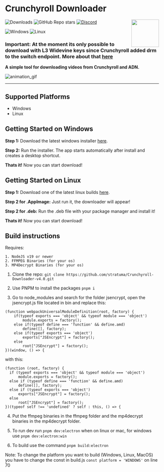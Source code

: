 # Crunchyroll Downloader
<img align="right" width="90" height="90" src="https://github.com/stratuma/Crunchyroll-Downloader-v4.0/assets/166541445/6aba2e4a-06ac-459e-8932-62a9b9c8640e">

![Downloads](https://img.shields.io/github/downloads/stratuma/Crunchyroll-Downloader-v4.0/total?style=for-the-badge&logo=&color=a1a1a1)
![GitHub Repo stars](https://img.shields.io/github/stars/stratuma/Crunchyroll-Downloader-v4.0?style=for-the-badge&logo=&color=a1a1a1)
[![Discord](https://img.shields.io/badge/Discord-7289DA?style=for-the-badge&logo=discord&logoColor=white)](https://discord.gg/rtZn4zm7m5)

![Windows](https://img.shields.io/badge/Windows-0078D6?style=for-the-badge&logo=windows&logoColor=white)
![Linux](https://img.shields.io/badge/Linux-FCC624?style=for-the-badge&logo=linux&logoColor=black)
<!---![MacOS](https://img.shields.io/badge/mac%20os-000000?style=for-the-badge&logo=apple&logoColor=white)-->

### Important: At the moment its only possible to download with L3 Widevine keys since Crunchyroll added drm to the switch endpoint. More about that [here](https://github.com/stratuma/Crunchyroll-Downloader-v4.0/discussions/23)

**A simple tool for downloading videos from Crunchyroll and ADN.**

![animation_gif](https://github.com/stratuma/Crunchyroll-Downloader-v4.0/assets/166541445/907e23d0-00ed-4fd0-b279-b44450d6f9df)

-----------------

## Supported Platforms
- Windows
- Linux
<!---- MacOS-->

## Getting Started on Windows
**Step 1:** Download the latest windows installer [here](https://github.com/stratuma/Crunchyroll-Downloader-v4.0/releases).

**Step 2:** Run the installer. The app starts automatically after install and creates a desktop shortcut.

**Thats it!** Now you can start download!

## Getting Started on Linux
**Step 1:** Download one of the latest linux builds [here](https://github.com/stratuma/Crunchyroll-Downloader-v4.0/releases).

**Step 2 for .AppImage:** Just run it, the downloader will appear!

**Step 2 for .deb:** Run the .deb file with your package manager and install it!

**Thats it!** Now you can start download!

<!---## Getting Started on MacOS
**Step 1:** Download one of the latest macos builds [here](https://github.com/stratuma/Crunchyroll-Downloader-v4.0/releases).

**Step 2:** Run the installer (dmg).

**Step 3:** Run the app.

**Thats it!** Now you can start download!-->

## Build instructions

Requires:
```
1. NodeJS v19 or newer
2. FFMPEG Binaries (for your os)
3. MP4Decrypt Binaries (for your os)
```

1. Clone the repo: `git clone https://github.com/stratuma/Crunchyroll-Downloader-v4.0.git`

2. Use PNPM to install the packages `pnpm i`

3. Go to node_modules and search for the folder jsencrypt, open the jsencrypt.js file located in bin and replace this:
```
(function webpackUniversalModuleDefinition(root, factory) {
    if(typeof exports === 'object' && typeof module === 'object')
        module.exports = factory();
    else if(typeof define === 'function' && define.amd)
        define([], factory);
    else if(typeof exports === 'object')
        exports["JSEncrypt"] = factory();
    else
        root["JSEncrypt"] = factory();
})(window, () => {

```

with this:
```
(function (root, factory) {
  if (typeof exports === 'object' && typeof module === 'object')
      module.exports = factory();
  else if (typeof define === 'function' && define.amd)
      define([], factory);
  else if (typeof exports === 'object')
      exports["JSEncrypt"] = factory();
  else
      root["JSEncrypt"] = factory();
})(typeof self !== 'undefined' ? self : this, () => {
```

4. Put the ffmpeg binaries in the ffmpeg folder and the mp4decrypt binaries in the mp4decrypt folder.

5. To run dev run `pnpm dev:electron`  when on linux or mac, for windows use `pnpm dev:electron:win`

6. To build use the command `pnpm build:electron`

Note:
To change the platform you want to build (Windows, Linux, MacOS) you have to change the const in build.js `const platform = 'WINDOWS'` on line 70
